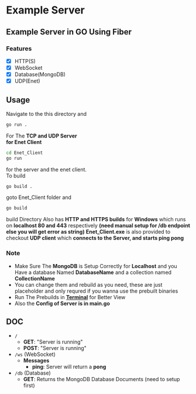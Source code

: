 # Example Server
## Example Server in GO Using Fiber

### Features
- [X] HTTP(S)
- [X] WebSocket
- [X] Database(MongoDB)
- [X] UDP(Enet)

## Usage
Navigate to the this directory and
```cmd
go run .
```
For The **TCP and UDP Server <br>
for Enet Client**
```cmd
cd Enet_Client
go run
```
for the server and the enet client. <br> 
To build
```cmd
go build .
```
goto Enet_Client folder and
```cmd
go build
```
build Directory Also has **HTTP and HTTPS builds** for **Windows** which runs on **localhost 80 and 443** respectively **(need manual setup for /db endpoint else you will get error as string)**
**Enet_Client.exe** is also provided to checkout **UDP client** which **connects to the Server, and starts ping pong**
<br>
### **Note** 
- Make Sure The **MongoDB** is Setup Correctly for **Localhost** and you Have a database Named **DatabaseName** and a collection named **CollectionName**
- You can change them and rebuild as you need, these are just placeholder and only requred if you wanna use the prebuilt binaries
- Run The Prebuilds in [**Terminal**](https://www.microsoft.com/store/productId/9N0DX20HK701) for Better View
- Also the **Config of Server is in main.go**
## DOC
* `/`
	+ **GET**: "Server is running"
	+ **POST**: "Server is running"
* `/ws` (WebSocket)
	+ **Messages**
		- **ping**: Server will return a **pong**
* `/db` (Database)
	+ **GET**: Returns the MongoDB Database Documents (need to setup first)


